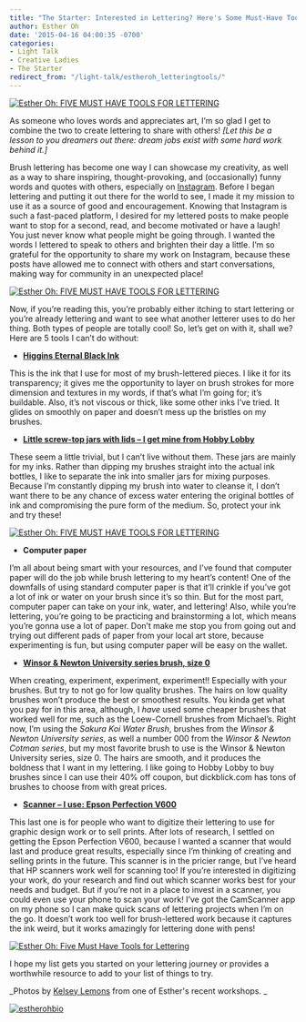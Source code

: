```yaml
---
title: "The Starter: Interested in Lettering? Here's Some Must-Have Tools"
author: Esther Oh
date: '2015-04-16 04:00:35 -0700'
categories:
- Light Talk
- Creative Ladies
- The Starter
redirect_from: "/light-talk/estheroh_letteringtools/"
---
```


[![Esther Oh: FIVE MUST HAVE TOOLS FOR LETTERING](https://yellow-blog-images.imgix.net/2015/04/esther-tor-fullosophie-class-5634-copy.jpg)](https://yellow-blog-images.imgix.net/2015/04/esther-tor-fullosophie-class-5634-copy.jpg)

As someone who loves words and appreciates art, I’m so glad I get to combine the two to create
lettering to share with others! _[Let this be a lesson to you dreamers out there: dream jobs exist
with some hard work behind it.]_

Brush lettering has become one way I can showcase my creativity, as well as a way to share
inspiring, thought-provoking, and (occasionally) funny words and quotes with others, especially on
[Instagram](https://instagram.com/estheroh_/). Before I began lettering and putting it out there for
the world to see, I made it my mission to use it as a source of good and encouragement. Knowing that
Instagram is such a fast-paced platform, I desired for my lettered posts to make people want to stop
for a second, read, and become motivated or have a laugh! You just never know what people might be
going through. I wanted the words I lettered to speak to others and brighten their day a little. I’m
so grateful for the opportunity to share my work on Instagram, because these posts have allowed me
to connect with others and start conversations, making way for community in an unexpected place!

[![Esther Oh: FIVE MUST HAVE TOOLS FOR LETTERING](https://yellow-blog-images.imgix.net/2015/04/img_1479.jpg)](https://yellow-blog-images.imgix.net/2015/04/img_1479.jpg)

Now, if you’re reading this, you’re probably either itching to start lettering or you’re already
lettering and want to see what another letterer uses to do her thing. Both types of people are
totally cool! So, let’s get on with it, shall we? Here are 5 tools I can’t do without:

* [**Higgins Eternal Black Ink**](http://www.amazon.com/Higgins-Eternal-Black-Writing-black/dp/B00UAHACEM/ref=sr_1_4?ie=UTF8&qid=1428126743&sr=8-4&keywords=higgins+eternal+black+ink)

This is the ink that I use for most of my brush-lettered pieces. I like it for its transparency; it
gives me the opportunity to layer on brush strokes for more dimension and textures in my words, if
that’s what I’m going for; it’s buildable. Also, it’s not viscous or thick, like some other inks
I’ve tried. It glides on smoothly on paper and doesn’t mess up the bristles on my brushes.

* [**Little screw-top jars with lids – I get mine from Hobby Lobby**](http://shop.hobbylobby.com/products/3-glass-jar-with-iron-lid-991885/)

These seem a little trivial, but I can’t live without them. These jars are mainly for my inks.
Rather than dipping my brushes straight into the actual ink bottles, I like to separate the ink into
smaller jars for mixing purposes. Because I’m constantly dipping my brush into water to cleanse it,
I don’t want there to be any chance of excess water entering the original bottles of ink and
compromising the pure form of the medium. So, protect your ink and try these!

[![Esther Oh: FIVE MUST HAVE TOOLS  FOR LETTERING](https://yellow-blog-images.imgix.net/2015/04/esther-tor-fullosophie-class-56222.jpg)](https://yellow-blog-images.imgix.net/2015/04/esther-tor-fullosophie-class-56222.jpg)

* **Computer paper**

I’m all about being smart with your resources, and I’ve found that computer paper will do the job
while brush lettering to my heart’s content! One of the downfalls of using standard computer paper
is that it’ll crinkle if you’ve got a lot of ink or water on your brush since it’s so thin. But for
the most part, computer paper can take on your ink, water, and lettering! Also, while you’re
lettering, you’re going to be practicing and brainstorming a lot, which means you’re gonna use a lot
of paper. Don’t make me stop you from going out and trying out different pads of paper from your
local art store, because experimenting is fun, but using computer paper will be easy on the wallet.

* [**Winsor & Newton University series brush, size 0**](http://www.amazon.com/Winsor-Newton-University-Round-Handle/dp/B000GJ3732/ref=sr_1_1?ie=UTF8&qid=1428126983&sr=8-1&keywords=Winsor+%26+Newton+University+series+brush%2C+size+0)

When creating, experiment, experiment, experiment!! Especially with your brushes. But try to not go
for low quality brushes. The hairs on low quality brushes won’t produce the best or smoothest
results. You kinda get what you pay for in this area, although, I _have_ used some cheaper brushes
that worked well for me, such as the Loew-Cornell brushes from Michael’s. Right now, I’m using the
_Sakura Koi Water Brush_, brushes from the _Winsor & Newton University series_, as well a number 000
from the _Winsor & Newton Cotman series_, but my most favorite brush to use is the Winsor & Newton
University series, size 0\. The hairs are smooth, and it produces the boldness that I want in my
lettering. I like going to Hobby Lobby to buy brushes since I can use their 40% off coupon, but
dickblick.com has tons of brushes to choose from with great prices.

* [**Scanner – I use: Epson Perfection V600**](http://www.amazon.com/Epson-Perfection-Negative-Document-Scanner/dp/B002OEBMRU/ref=sr_1_1?ie=UTF8&qid=1428127028&sr=8-1&keywords=epson+perfection+v600)

This last one is for people who want to digitize their lettering to use for graphic design work or
to sell prints. After lots of research, I settled on getting the Epson Perfection V600, because I
wanted a scanner that would last and produce great results, especially since I’m thinking of
creating and selling prints in the future. This scanner is in the pricier range, but I’ve heard that
HP scanners work well for scanning too! If you’re interested in digitizing your work, do your
research and find out which scanner works best for your needs and budget. But if you’re not in a
place to invest in a scanner, you could even use your phone to scan your work! I’ve got the
CamScanner app on my phone so I can make quick scans of lettering projects when I’m on the go. It
doesn’t work too well for brush-lettered work because it captures the ink weird, but it works
amazingly for lettering done with pens!

[![Esther Oh: Five Must Have Tools for Lettering](https://yellow-blog-images.imgix.net/2015/04/esther-tor-fullosophie-class-5609.jpg)](https://yellow-blog-images.imgix.net/2015/04/esther-tor-fullosophie-class-5609.jpg)

I hope my list gets you started on your lettering journey or provides a worthwhile resource to add
to your list of things to try.

_Photos by [Kelsey Lemons](http://www.lemonsandtea.com/) from one of Esther's recent workshops. _

[![estherohbio](https://yellow-blog-images.imgix.net/2015/03/estherohbio.jpg)](https://estherohx.wordpress.com/)
